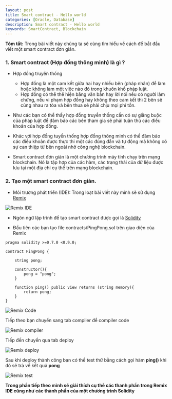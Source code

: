```yaml
---
layout: post
title: Smart contract - Hello world
categories: [Oracle, Database]
description: Smart contract - Hello world
keywords: SmartContract, Blockchain
---
```


**Tóm tắt:** Trong bài viết này chúng ta sẽ cùng tìm hiểu về  cách để bắt đầu viết một smart contract đơn giản.

### 1. Smart contract (Hợp đồng thông minh) là gì ?

- Hợp đồng truyền thống
    - Hợp đồng là một cam kết giữa hai hay nhiều bên (pháp nhân) để làm hoặc không làm một việc nào đó trong khuôn khổ pháp luật.
    - Hợp đồng có thể thể hiện bằng văn bản hay lời nói nếu có người làm chứng, nếu vi phạm hợp đồng hay không theo cam kết thì 2 bên sẽ cùng nhau ra tòa và bên thua sẽ phải chịu mọi phí tổn.

- Như các bạn có thể thấy hợp đồng truyền thống cần có sự giằng buộc của pháp luật để đảm bảo các bên tham gia sẽ phải tuân thủ các điều khoản của hợp đồng.

- Khác với hợp đồng tuyền thống hợp đồng thông minh có thể đảm bảo các điều khoản được thực thi một các đúng đắn và tự động mà không có sự can thiệp từ bên ngoài nhờ công nghệ blockchain.

- Smart contract đơn giản là một chương trình máy tính chạy trên mạng blockchain. Nó là tập hợp của các hàm, các trạng thái của dữ liệu được lưu tại một địa chỉ cụ thể trên mạng blockchain.

### 2. Tạo một smart contract đơn giản.

- Môi trường phát triển (IDE): Trong loạt bài viết này mình sẽ sử dụng [Remix](https://remix.ethereum.org/)

![Remix IDE](https://tuhalang.github.io/assets/smart_contract/remix_ide.png)

- Ngôn ngữ lập trình để tạo smart contract được gọi là [Solidity](https://docs.soliditylang.org/en/v0.8.9/)

- Đầu tiên các bạn tạo file contracts/PingPong.sol trên giao diện của Remix

```solidity
pragma solidity >=0.7.0 <0.9.0;

contract PingPong {
    
    string pong;
    
    constructor(){
        pong = "pong";
    }
    
    function ping() public view returns (string memory){
        return pong;
    }
}
```
![Remix Code](https://tuhalang.github.io/assets/smart_contract/remix_code.png)

Tiếp theo bạn chuyển sang tab compiler để compiler code

![Remix compiler](https://tuhalang.github.io/assets/smart_contract/remix_compiler.png)

Tiếp đến chuyển qua tab deploy

![Remix deploy](https://tuhalang.github.io/assets/smart_contract/remix_deploy.png)

Sau khi deploy thành công bạn có thể test thử bằng cách gọi hàm **ping()** khi đó sẽ trả về kết quả **pong**

![Remix test](https://tuhalang.github.io/assets/smart_contract/remix_test.png)

**Trong phần tiếp theo mình sẽ giải thích cụ thể các thanh phần trong Remix IDE cũng như các thành phần của một chương trình Solidity**